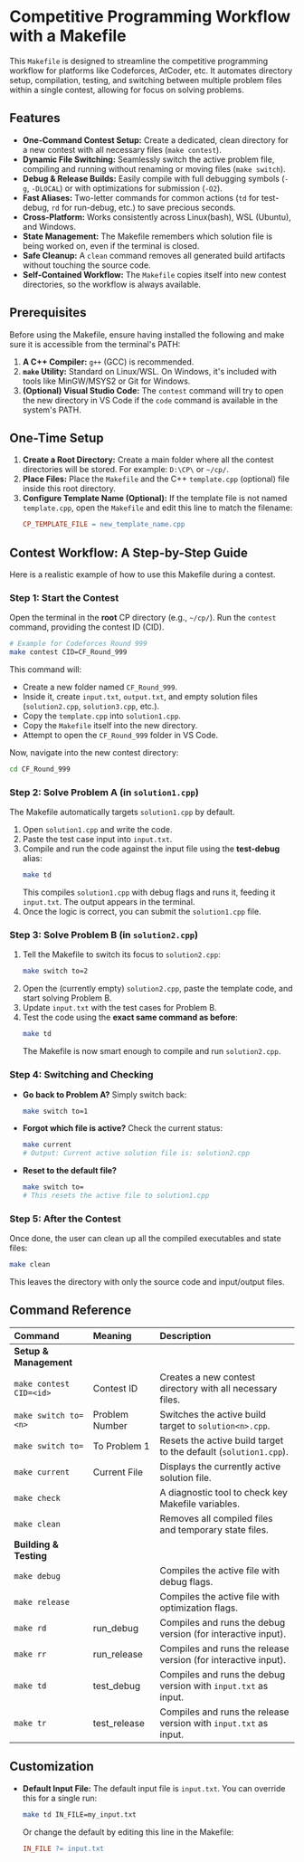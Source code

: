 # Competitive Programming Workflow with a Makefile

This `Makefile` is designed to streamline the competitive programming workflow for platforms like Codeforces, AtCoder, etc. It automates directory setup, compilation, testing, and switching between multiple problem files within a single contest, allowing for focus on solving problems.

## Features

-   **One-Command Contest Setup:** Create a dedicated, clean directory for a new contest with all necessary files (`make contest`).
-   **Dynamic File Switching:** Seamlessly switch the active problem file, compiling and running without renaming or moving files (`make switch`).
-   **Debug & Release Builds:** Easily compile with full debugging symbols (`-g`, `-DLOCAL`) or with optimizations for submission (`-O2`).
-   **Fast Aliases:** Two-letter commands for common actions (`td` for test-debug, `rd` for run-debug, etc.) to save precious seconds.
-   **Cross-Platform:** Works consistently across Linux(bash), WSL (Ubuntu), and Windows.
-   **State Management:** The Makefile remembers which solution file is being worked on, even if the terminal is closed.
-   **Safe Cleanup:** A `clean` command removes all generated build artifacts without touching the source code.
-   **Self-Contained Workflow:** The `Makefile` copies itself into new contest directories, so the workflow is always available.

## Prerequisites

Before using the Makefile, ensure having installed the following and make sure it is accessible from the terminal's PATH:

1.  **A C++ Compiler:** `g++` (GCC) is recommended.
2.  **`make` Utility:** Standard on Linux/WSL. On Windows, it's included with tools like MinGW/MSYS2 or Git for Windows.
3.  **(Optional) Visual Studio Code:** The `contest` command will try to open the new directory in VS Code if the `code` command is available in the system's PATH.


## One-Time Setup

1.  **Create a Root Directory:** Create a main folder where all the contest directories will be stored. For example: `D:\CP\` or `~/cp/`.
2.  **Place Files:** Place the `Makefile` and the C++ `template.cpp` (optional) file inside this root directory.
3.  **Configure Template Name (Optional):** If the template file is not named `template.cpp`, open the `Makefile` and edit this line to match the filename:
    ```makefile
    CP_TEMPLATE_FILE = new_template_name.cpp
    ```

## Contest Workflow: A Step-by-Step Guide

Here is a realistic example of how to use this Makefile during a contest.

### Step 1: Start the Contest

Open the terminal in the **root** CP directory (e.g., `~/cp/`). Run the `contest` command, providing the contest ID (CID).

```bash
# Example for Codeforces Round 999
make contest CID=CF_Round_999
```

This command will:
-   Create a new folder named `CF_Round_999`.
-   Inside it, create `input.txt`, `output.txt`, and empty solution files (`solution2.cpp`, `solution3.cpp`, etc.).
-   Copy the `template.cpp` into `solution1.cpp`.
-   Copy the `Makefile` itself into the new directory.
-   Attempt to open the `CF_Round_999` folder in VS Code.

Now, navigate into the new contest directory:
```bash
cd CF_Round_999
```

### Step 2: Solve Problem A (in `solution1.cpp`)

The Makefile automatically targets `solution1.cpp` by default.

1.  Open `solution1.cpp` and write the code.
2.  Paste the test case input into `input.txt`.
3.  Compile and run the code against the input file using the **test-debug** alias:
    ```bash
    make td
    ```
    This compiles `solution1.cpp` with debug flags and runs it, feeding it `input.txt`. The output appears in the terminal.
4.  Once the logic is correct, you can submit the `solution1.cpp` file.

### Step 3: Solve Problem B (in `solution2.cpp`)

1.  Tell the Makefile to switch its focus to `solution2.cpp`:
    ```bash
    make switch to=2
    ```
2.  Open the (currently empty) `solution2.cpp`, paste the template code, and start solving Problem B.
3.  Update `input.txt` with the test cases for Problem B.
4.  Test the code using the **exact same command as before**:
    ```bash
    make td
    ```
    The Makefile is now smart enough to compile and run `solution2.cpp`.

### Step 4: Switching and Checking

-   **Go back to Problem A?** Simply switch back:
    ```bash
    make switch to=1
    ```
-   **Forgot which file is active?** Check the current status:
    ```bash
    make current
    # Output: Current active solution file is: solution2.cpp
    ```
-   **Reset to the default file?**
    ```bash
    make switch to=
    # This resets the active file to solution1.cpp
    ```

### Step 5: After the Contest

Once done, the user can clean up all the compiled executables and state files:
```bash
make clean
```
This leaves the directory with only the source code and input/output files.

## Command Reference

| Command | Meaning | Description |
| :--- | :--- | :--- |
| **Setup & Management** | | |
| `make contest CID=<id>` | Contest ID | Creates a new contest directory with all necessary files. |
| `make switch to=<n>` | Problem Number | Switches the active build target to `solution<n>.cpp`. |
| `make switch to=` | To Problem 1 | Resets the active build target to the default (`solution1.cpp`). |
| `make current` | Current File | Displays the currently active solution file. |
| `make check` | | A diagnostic tool to check key Makefile variables. |
| `make clean` | | Removes all compiled files and temporary state files. |
| **Building & Testing** | | |
| `make debug` | | Compiles the active file with debug flags. |
| `make release` | | Compiles the active file with optimization flags. |
| `make rd` | run_debug | Compiles and runs the debug version (for interactive input). |
| `make rr` | run_release | Compiles and runs the release version (for interactive input). |
| `make td` | test_debug | Compiles and runs the debug version with `input.txt` as input. |
| `make tr` | test_release | Compiles and runs the release version with `input.txt` as input. |

## Customization

-   **Default Input File:** The default input file is `input.txt`. You can override this for a single run:
    ```bash
    make td IN_FILE=my_input.txt
    ```
    Or change the default by editing this line in the Makefile:
    ```makefile
    IN_FILE ?= input.txt
    ```